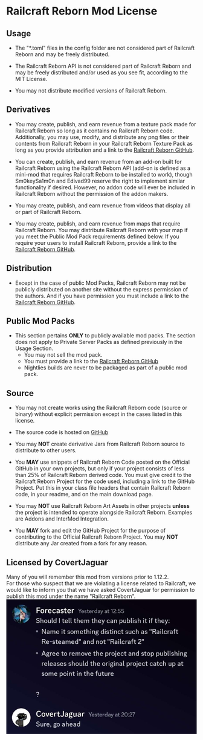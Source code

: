 # Railcraft Reborn Mod License

## Usage

* The "*.toml" files in the config folder are not considered part of Railcraft Reborn and may be
  freely distributed.

* The Railcraft Reborn API is not considered part of Railcraft Reborn and may be freely distributed
  and/or used as you see fit, according to the MIT License.

* You may not distribute modified versions of Railcraft Reborn.

## Derivatives

* You may create, publish, and earn revenue from a texture pack made for Railcraft Reborn so long as
  it contains no Railcraft Reborn code. Additionally, you may use, modify, and distribute any png
  files or their contents from Railcraft Reborn in your Railcraft Reborn Texture Pack as long as you
  provide attribution and a link to the
  [Railcraft Reborn GitHub](https://github.com/railcraft-reborn/railcraft).

* You can create, publish, and earn revenue from an add-on built for Railcraft Reborn using the
  Railcraft Reborn API (add-on is defined as a mini-mod that requires Railcraft Reborn to be 
  installed to work), though Sm0keySa1m0n and Edivad99 reserve the right to implement similar 
  functionality if desired. However, no addon code will ever be included in Railcraft Reborn 
  without the permission of the addon makers.

* You may create, publish, and earn revenue from videos that display all or part of Railcraft
  Reborn.

* You may create, publish, and earn revenue from maps that require Railcraft Reborn. You may
  distribute Railcraft Reborn with your map if you meet the Public Mod Pack requirements defined
  below. If you require your users to install Railcraft Reborn, provide a link to
  the [Railcraft Reborn GitHub](https://github.com/railcraft-reborn/railcraft).

## Distribution

* Except in the case of public Mod Packs, Railcraft Reborn may not be publicly distributed on 
  another site without the express permission of the authors. And if you have permission you 
  must include a link to the
  [Railcraft Reborn GitHub](https://github.com/railcraft-reborn/railcraft).

## Public Mod Packs

* This section pertains **ONLY** to publicly available mod packs. The section does not apply to
  Private Server Packs as defined previously in the Usage Section.
     * You may not sell the mod pack.
     * You must provide a link to the
       [Railcraft Reborn GitHub](https://github.com/railcraft-reborn/railcraft)
     * Nightlies builds are never to be packaged as part of a public mod pack.

## Source

* You may not create works using the Railcraft Reborn code (source or binary) without
  explicit permission except in the cases listed in this license.

* The source code is hosted on [GitHub](https://github.com/railcraft-reborn/railcraft)

* You may **NOT** create derivative Jars from Railcraft Reborn source to distribute to other users.

* You **MAY** use snippets of Railcraft Reborn Code posted on the Official GitHub in your own
  projects, but only if your project consists of less than 25% of Railcraft Reborn derived code. You
  must give credit to the Railcraft Reborn Project for the code used, including a link to the GitHub
  Project. Put this in your class file headers that contain Railcraft Reborn code, in your readme,
  and on the main download page.

* You may **NOT** use Railcraft Reborn Art Assets in other projects **unless** the project is
  intended to operate alongside Railcraft Reborn. Examples are Addons and InterMod Integration.

* You **MAY** fork and edit the GitHub Project for the purpose of contributing to the Official
  Railcraft Reborn Project. You may **NOT** distribute any Jar created from a fork for any reason.

## Licensed by CovertJaguar
Many of you will remember this mod from versions prior to 1.12.2.  
For those who suspect that we are violating a license related to Railcraft, we would like to inform
you that we have asked CovertJaguar for permission to publish this mod under the name
"Railcraft Reborn".
![CovertJaguar License](license_covertjaguar.jpg)
